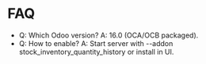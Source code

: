 # FAQ

- Q: Which Odoo version? A: 16.0 (OCA/OCB packaged).
- Q: How to enable? A: Start server with --addon stock_inventory_quantity_history or install in UI.
